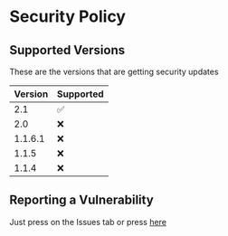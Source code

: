# Security Policy

## Supported Versions

These are the versions that are getting security updates

| Version | Supported          |
| ------- | ------------------ |
|   2.1   | :white_check_mark: |
|   2.0   | :x:                |
| 1.1.6.1 | :x:                |
| 1.1.5   | :x:                |
| 1.1.4   | :x:                |

## Reporting a Vulnerability

Just press on the Issues tab or press [here](https://github.com/iCloExecutable/icloos-master/issues)
